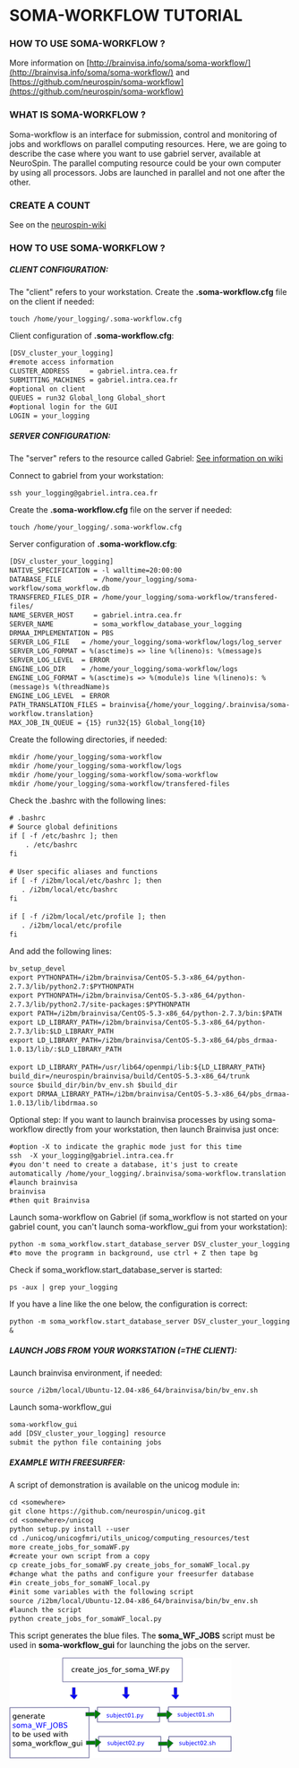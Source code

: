 # SOMA-WORKFLOW TUTORIAL

### HOW TO USE SOMA-WORKFLOW ?
More information on [http://brainvisa.info/soma/soma-workflow/](http://brainvisa.info/soma/soma-workflow/)
and [https://github.com/neurospin/soma-workflow](https://github.com/neurospin/soma-workflow) 

### WHAT IS SOMA-WORKFLOW ?
Soma-workflow is an interface for submission, control and monitoring of jobs and workflows on parallel computing resources.
Here, we are going to describe the case where you want to use gabriel server, available
at NeuroSpin.
The parallel computing resource could be your own computer by using all processors.
Jobs are launched in parallel and not one after the other.

### CREATE A COUNT
See on the [neurospin-wiki](http://www.neurospin-wiki.org/pmwiki/Main/ComputationalResources)

### HOW TO USE SOMA-WORKFLOW ?

##### CLIENT CONFIGURATION: 
The "client" refers to your workstation. 
Create the **.soma-workflow.cfg** file on the client if needed:

    touch /home/your_logging/.soma-workflow.cfg

Client configuration of **.soma-workflow.cfg**:

    [DSV_cluster_your_logging]
    #remote access information
    CLUSTER_ADDRESS     = gabriel.intra.cea.fr
    SUBMITTING_MACHINES = gabriel.intra.cea.fr
    #optional on client
    QUEUES = run32 Global_long Global_short 
    #optional login for the GUI
    LOGIN = your_logging

<!-- 
Check into your .bashrc file you can launch /i2bm/local/Ubuntu-12.04-x86_64/brainvisa/bin/bv_env.sh, for instance:
    alias brainvisa_pkg="source /i2bm/local/Ubuntu-12.04-x86_64/brainvisa/bin/bv_env.sh"
-->

##### SERVER CONFIGURATION:
The "server" refers to the resource called Gabriel:
[See information on wiki](http://www.neurospin-wiki.org/pmwiki/Main/ComputationalResources)

Connect to gabriel from your workstation:

    ssh your_logging@gabriel.intra.cea.fr

Create the **.soma-workflow.cfg** file on the server if needed:

    touch /home/your_logging/.soma-workflow.cfg

Server configuration of **.soma-workflow.cfg**:

    [DSV_cluster_your_logging]
    NATIVE_SPECIFICATION = -l walltime=20:00:00
    DATABASE_FILE        = /home/your_logging/soma-workflow/soma_workflow.db
    TRANSFERED_FILES_DIR = /home/your_logging/soma-workflow/transfered-files/
    NAME_SERVER_HOST     = gabriel.intra.cea.fr
    SERVER_NAME          = soma_workflow_database_your_logging
    DRMAA_IMPLEMENTATION = PBS
    SERVER_LOG_FILE   = /home/your_logging/soma-workflow/logs/log_server
    SERVER_LOG_FORMAT = %(asctime)s => line %(lineno)s: %(message)s
    SERVER_LOG_LEVEL  = ERROR
    ENGINE_LOG_DIR    = /home/your_logging/soma-workflow/logs
    ENGINE_LOG_FORMAT = %(asctime)s => %(module)s line %(lineno)s: %(message)s %(threadName)s
    ENGINE_LOG_LEVEL  = ERROR
    PATH_TRANSLATION_FILES = brainvisa{/home/your_logging/.brainvisa/soma-workflow.translation}
    MAX_JOB_IN_QUEUE = {15} run32{15} Global_long{10}


Create the following directories, if needed:

    mkdir /home/your_logging/soma-workflow
    mkdir /home/your_logging/soma-workflow/logs
    mkdir /home/your_logging/soma-workflow/soma-workflow
    mkdir /home/your_logging/soma-workflow/transfered-files


Check the .bashrc with the following lines:

    # .bashrc
    # Source global definitions
    if [ -f /etc/bashrc ]; then
        . /etc/bashrc
    fi

    # User specific aliases and functions
    if [ -f /i2bm/local/etc/bashrc ]; then
       . /i2bm/local/etc/bashrc
    fi

    if [ -f /i2bm/local/etc/profile ]; then
       . /i2bm/local/etc/profile
    fi 

And add the following lines:

    bv_setup_devel
    export PYTHONPATH=/i2bm/brainvisa/CentOS-5.3-x86_64/python-2.7.3/lib/python2.7:$PYTHONPATH
    export PYTHONPATH=/i2bm/brainvisa/CentOS-5.3-x86_64/python-2.7.3/lib/python2.7/site-packages:$PYTHONPATH
    export PATH=/i2bm/brainvisa/CentOS-5.3-x86_64/python-2.7.3/bin:$PATH
    export LD_LIBRARY_PATH=/i2bm/brainvisa/CentOS-5.3-x86_64/python-2.7.3/lib:$LD_LIBRARY_PATH
    export LD_LIBRARY_PATH=/i2bm/brainvisa/CentOS-5.3-x86_64/pbs_drmaa-1.0.13/lib/:$LD_LIBRARY_PATH

    export LD_LIBRARY_PATH=/usr/lib64/openmpi/lib:${LD_LIBRARY_PATH}
    build_dir=/neurospin/brainvisa/build/CentOS-5.3-x86_64/trunk
    source $build_dir/bin/bv_env.sh $build_dir
    export DRMAA_LIBRARY_PATH=/i2bm/brainvisa/CentOS-5.3-x86_64/pbs_drmaa-1.0.13/lib/libdrmaa.so

Optional step: If you want to launch brainvisa processes by using soma-workflow 
directly from your workstation, then launch Brainvisa just once:

    #option -X to indicate the graphic mode just for this time    
    ssh  -X your_logging@gabriel.intra.cea.fr
    #you don't need to create a database, it's just to create automatically /home/your_logging/.brainvisa/soma-workflow.translation
    #launch brainvisa
    brainvisa
    #then quit Brainvisa


Launch soma-workflow on Gabriel (if soma_workflow is not started on your gabriel count, 
you can't launch soma-workflow_gui from your workstation):

    python -m soma_workflow.start_database_server DSV_cluster_your_logging
    #to move the programm in background, use ctrl + Z then tape bg

Check if soma_workflow.start_database_server is started:

    ps -aux | grep your_logging

If you have a line like the one below, the configuration is correct:

    python -m soma_workflow.start_database_server DSV_cluster_your_logging &

##### LAUNCH JOBS FROM YOUR WORKSTATION (=THE CLIENT):
Launch brainvisa environment, if needed:

    source /i2bm/local/Ubuntu-12.04-x86_64/brainvisa/bin/bv_env.sh

Launch soma-workflow_gui

    soma-workflow_gui
    add [DSV_cluster_your_logging] resource
    submit the python file containing jobs


##### EXAMPLE WITH FREESURFER:
A script of demonstration is available on the unicog module in:</br>

    cd <somewhere>
    git clone https://github.com/neurospin/unicog.git
    cd <somewhere>/unicog
    python setup.py install --user 
    cd ./unicog/unicogfmri/utils_unicog/computing_resources/test
    more create_jobs_for_somaWF.py
    #create your own script from a copy
    cp create_jobs_for_somaWF.py create_jobs_for_somaWF_local.py
    #change what the paths and configure your freesurfer database 
    #in create_jobs_for_somaWF_local.py
    #init some variables with the following script
    source /i2bm/local/Ubuntu-12.04-x86_64/brainvisa/bin/bv_env.sh
    #launch the script
    python create_jobs_for_somaWF_local.py


This script generates the blue files. The **soma_WF_JOBS** script must 
be used in **soma-workflow_gui** for launching the jobs on the server.


![](./somaWF_jobs.png "somaWF_jobs.png")









 
